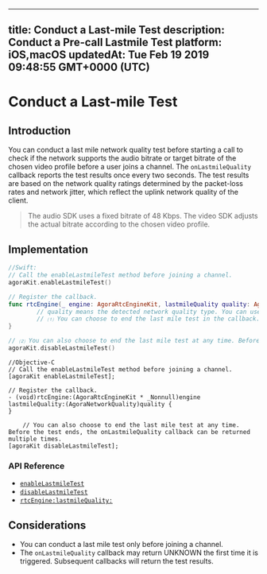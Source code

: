 
---
title: Conduct a Last-mile Test
description: Conduct a Pre-call Lastmile Test
platform: iOS,macOS
updatedAt: Tue Feb 19 2019 09:48:55 GMT+0000 (UTC)
---
# Conduct a Last-mile Test
## Introduction

You can conduct a last mile network quality test before starting a call to check if the network supports the audio bitrate or target bitrate of the chosen video profile before a user joins a channel. The `onLastmileQuality` callback reports the test results once every two seconds. The test results are based on the network quality ratings determined by the packet-loss rates and network jitter, which reflect the uplink network quality of the client.

> The audio SDK uses a fixed bitrate of 48 Kbps. 
> The video SDK adjusts the actual bitrate according to the chosen video profile.



## Implementation

```swift
//Swift:
// Call the enableLastmileTest method before joining a channel. 
agoraKit.enableLastmileTest()

// Register the callback.
func rtcEngine(_ engine: AgoraRtcEngineKit, lastmileQuality quality: AgoraNetworkQuality) {
 		// quality means the detected network quality type. You can use it for the related logic. 
		// ⑴ You can choose to end the last mile test in the callback. 
}

// ⑵ You can also choose to end the last mile test at any time. Before the test ends, the onLastmileQuality callback can be triggered multiple times. 
agoraKit.disableLastmileTest()
```

```oc
//Objective-C
// Call the enableLastmileTest method before joining a channel. 
[agoraKit enableLastmileTest];

// Register the callback.
- (void)rtcEngine:(AgoraRtcEngineKit * _Nonnull)engine lastmileQuality:(AgoraNetworkQuality)quality {
}

	// You can also choose to end the last mile test at any time. Before the test ends, the onLastmileQuality callback can be returned multiple times. 
[agoraKit disableLastmileTest];
```

### API Reference

- [`enableLastmileTest`](https://docs.agora.io/en/Video/API%20Reference/oc/Classes/AgoraRtcEngineKit.html#//api/name/enableLastmileTest)
- [`disableLastmileTest`](https://docs.agora.io/en/Video/API%20Reference/oc/Classes/AgoraRtcEngineKit.html#//api/name/disableLastmileTest)
- [`rtcEngine:lastmileQuality:`](https://docs.agora.io/en/Video/API%20Reference/oc/Protocols/AgoraRtcEngineDelegate.html#//api/name/rtcEngine:lastmileQuality:)

## Considerations

- You can conduct a last mile test only before joining a channel.
- The `onLastmileQuality` callback may return UNKNOWN the first time it is triggered. Subsequent callbacks will return the test results. 




